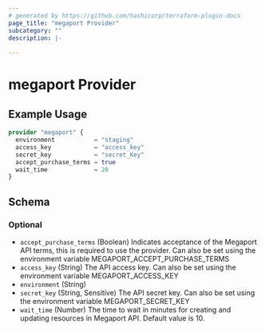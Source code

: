 ```yaml
---
# generated by https://github.com/hashicorp/terraform-plugin-docs
page_title: "megaport Provider"
subcategory: ""
description: |-
  
---
```


# megaport Provider



## Example Usage

```terraform
provider "megaport" {
  environment           = "staging"
  access_key            = "access_key"
  secret_key            = "secret_Key"
  accept_purchase_terms = true
  wait_time             = 20
}
```

<!-- schema generated by tfplugindocs -->
## Schema

### Optional

- `accept_purchase_terms` (Boolean) Indicates acceptance of the Megaport API terms, this is required to use the provider. Can also be set using the environment variable MEGAPORT_ACCEPT_PURCHASE_TERMS
- `access_key` (String) The API access key. Can also be set using the environment variable MEGAPORT_ACCESS_KEY
- `environment` (String)
- `secret_key` (String, Sensitive) The API secret key. Can also be set using the environment variable MEGAPORT_SECRET_KEY
- `wait_time` (Number) The time to wait in minutes for creating and updating resources in Megaport API. Default value is 10.
